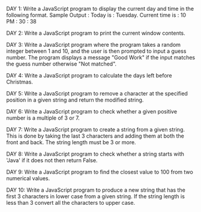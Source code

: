 DAY 1: Write a JavaScript program to display the current day and time in the following format.
       Sample Output : 
       Today is : Tuesday.
       Current time is : 10 PM : 30 : 38

DAY 2: Write a JavaScript program to print the current window contents.

DAY 3: Write a JavaScript program where the program takes a random integer between 1 and 10, and the user is then prompted to input a guess number. 
       The program displays a message "Good Work" if the input matches the guess number otherwise "Not matched".

DAY 4: Write a JavaScript program to calculate the days left before Christmas.

DAY 5: Write a JavaScript program to remove a character at the specified position in a given string and return the modified string.

DAY 6: Write a JavaScript program to check whether a given positive number is a multiple of 3 or 7.

DAY 7: Write a JavaScript program to create a string from a given string. This is done by taking the last 3 characters and adding them at both the front and back. The string length must be 3 or more.

DAY 8: Write a JavaScript program to check whether a string starts with 'Java'  if it does not then  return False.

DAY 9: Write a JavaScript program to find the closest value to 100 from two numerical values.

DAY 10: Write a JavaScript program to produce a new string that has the first 3 characters in lower case from a given string. If the string length is less than 3 convert all the characters to upper case.




